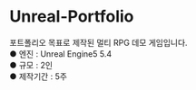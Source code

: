 # Unreal-Portfolio

포트폴리오 목표로 제작된 멀티 RPG 데모 게임입니다.<br/>
● 엔진 : Unreal Engine5 5.4 <br/>
● 규모 : 2인 <br/>
● 제작기간 : 5주 <br/>
